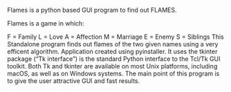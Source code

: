 Flames is a python based GUI program to find out FLAMES.



Flames is a game in which:

F = Family
L = Love
A = Affection
M = Marriage
E = Enemy
S = Siblings
This Standalone program finds out flames of the two given names using a very efficent algorithm. Application created using pyinstaller. It uses the tkinter package (“Tk interface”) is the standard Python interface to the Tcl/Tk GUI toolkit. Both Tk and tkinter are available on most Unix platforms, including macOS, as well as on Windows systems. The main point of this program is to give the user attractive GUI and fast results.
